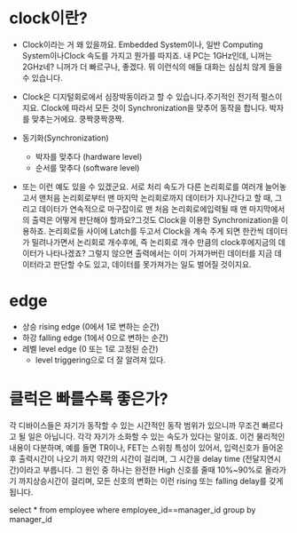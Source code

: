 # clock이란?
- Clock이라는 거 왜 있을까요. Embedded System이나, 일반 Computing System이나Clock 속도를 가지고 뭔가를 따지죠. 내 PC는 1GHz인데, 니꺼는 2GHz네? 니꺼가 더 빠르구나, 좋겠다. 뭐 이런식의 애들 대화는 심심치 않게 들을 수 있습니다.
- Clock은 디지털회로에서 심장박동이라고 할 수 있습니다.주기적인 전기적 펄스이지요. Clock에 따라서 모든 것이 Synchronization을 맞추어 동작을 합니다. 박자를 맞추는거에요. 쿵짝쿵짝쿵짝.

- 동기화(Synchronization)
    - 박자를 맞추다 (hardware level)
    - 순서를 맞추다 (software level)
    
- 또는 이런 예도 있을 수 있겠군요. 서로 처리 속도가 다른 논리회로를 여러개 늘어놓고서 맨처음 논리회로부터 맨 마지막 논리회로까지 데이터가 지나간다고 할 때, 그리고 데이터가 연속적으로 마구잡이로 맨 처음 논리회로에입력될 때 맨 마지막에서의 출력은 어떻게 판단해야 할까요?그것도 Clock을 이용한 Synchronization을 이용하죠. 논리회로들 사이에 Latch를 두고서 Clock을 계속 주게 되면 한칸씩 데이터가 밀려나가면서 논리회로 개수후에, 즉 논리회로 개수 만큼의 clock후에지금의 데이터가 나타나겠죠? 그렇지 않으면 출력에서는 이미 가져가버린 데이터를 지금 데이터라고 판단할 수도 있고, 데이터를 못가져가는 일도 벌어질 것이지요.

# edge
- 상승 rising edge (0에서 1로 변하는 순간)
- 하강 falling edge (1에서 0으로 변하는 순간)
- 레벨 level edge (0 또는 1로 고정된 순간)
    - level triggering으로 더 잘 알려져 있다. 




# 클럭은 빠를수록 좋은가?
각 디바이스들은 자기가 동작할 수 있는 시간적인 동작 범위가 있으니까 무조건 빠르다고 될 일은 아닙니다. 각각 자기가 소화할 수 있는 속도가 있다는 말이죠. 이건 물리적인 내용이 다분하며, 예를 들면 TR이나, FET는 스위칭 특성이 있어서, 입력신호가 들어온 후 출력시간이 나오기 까지 약간의 시간이 걸리며, 그 시간을 delay time (전달지연시간)이라고 부릅니다. 그 원인 중 하나는 완전한 High 신호를 줄때 10%~90%로 올라가기 까지상승시간이 걸리며, 모든 신호의 변화는 이런 rising 또는 falling delay를 갖게 됩니다.



select * from employee where employee_id==manager_id group by manager_id